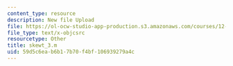 ```yaml
---
content_type: resource
description: New file Upload
file: https://ol-ocw-studio-app-production.s3.amazonaws.com/courses/12-811-tropical-meteorology-spring-2011/59d5c6eab6b17b70f4bf106939279a4c_skewt_3.m
file_type: text/x-objcsrc
resourcetype: Other
title: skewt_3.m
uid: 59d5c6ea-b6b1-7b70-f4bf-106939279a4c
---
```

